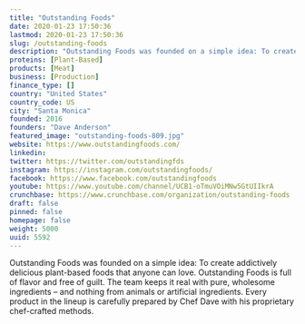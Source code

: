 ```yaml
---
title: "Outstanding Foods"
date: 2020-01-23 17:50:36
lastmod: 2020-01-23 17:50:36
slug: /outstanding-foods
description: "Outstanding Foods was founded on a simple idea: To create addictively delicious plant-based foods that anyone can love. Outstanding Foods is full of flavor and free of guilt. The team keeps it real with pure, wholesome ingredients – and nothing from animals or artificial ingredients. Every product in the lineup is carefully prepared by Chef Dave with his proprietary chef-crafted methods."
proteins: [Plant-Based]
products: [Meat]
business: [Production]
finance_type: []
country: "United States"
country_code: US
city: "Santa Monica"
founded: 2016
founders: "Dave Anderson"
featured_image: "outstanding-foods-809.jpg"
website: https://www.outstandingfoods.com/
linkedin: 
twitter: https://twitter.com/outstandingfds
instagram: https://instagram.com/outstandingfoods/
facebook: https://www.facebook.com/outstandingfoods
youtube: https://www.youtube.com/channel/UCB1-oTmuVOiMNw5GtUIIkrA
crunchbase: https://www.crunchbase.com/organization/outstanding-foods
draft: false
pinned: false
homepage: false
weight: 5000
uuid: 5592
---
```

Outstanding Foods was founded on a simple idea: To create addictively delicious plant-based foods that anyone can love. Outstanding Foods is full of flavor and free of guilt. The team keeps it real with pure, wholesome ingredients – and nothing from animals or artificial ingredients. Every product in the lineup is carefully prepared by Chef Dave with his proprietary chef-crafted methods.
